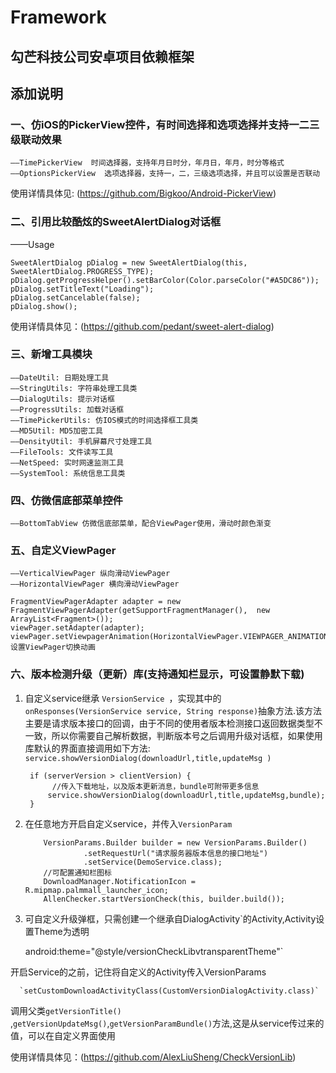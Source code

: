 # Framework


## 勾芒科技公司安卓项目依赖框架

## 添加说明





### 一、仿iOS的PickerView控件，有时间选择和选项选择并支持一二三级联动效果

    ——TimePickerView  时间选择器，支持年月日时分，年月日，年月，时分等格式
    ——OptionsPickerView  选项选择器，支持一，二，三级选项选择，并且可以设置是否联动

使用详情具体见: (https://github.com/Bigkoo/Android-PickerView)



### 二、引用比较酷炫的SweetAlertDialog对话框

——Usage

    SweetAlertDialog pDialog = new SweetAlertDialog(this, SweetAlertDialog.PROGRESS_TYPE);
    pDialog.getProgressHelper().setBarColor(Color.parseColor("#A5DC86"));
    pDialog.setTitleText("Loading");
    pDialog.setCancelable(false);
    pDialog.show();

使用详情具体见：(https://github.com/pedant/sweet-alert-dialog)



### 三、新增工具模块

    ——DateUtil: 日期处理工具
    ——StringUtils: 字符串处理工具类
    ——DialogUtils: 提示对话框
    ——ProgressUtils: 加载对话框
    ——TimePickerUtils: 仿IOS模式的时间选择框工具类
    ——MD5Util: MD5加密工具
    ——DensityUtil: 手机屏幕尺寸处理工具
    ——FileTools: 文件读写工具
    ——NetSpeed: 实时网速监测工具
    ——SystemTool: 系统信息工具类



### 四、仿微信底部菜单控件

    ——BottomTabView 仿微信底部菜单，配合ViewPager使用，滑动时颜色渐变



### 五、自定义ViewPager

    ——VerticalViewPager 纵向滑动ViewPager
    ——HorizontalViewPager 横向滑动ViewPager

    FragmentViewPagerAdapter adapter = new FragmentViewPagerAdapter(getSupportFragmentManager(),  new ArrayList<Fragment>());
    viewPager.setAdapter(adapter);
    viewPager.setViewpagerAnimation(HorizontalViewPager.VIEWPAGER_ANIMATION_ZOOMOUT);//设置ViewPager切换动画



### 六、版本检测升级（更新）库(支持通知栏显示，可设置静默下载)

1. 自定义service继承 `VersionService `，实现其中的 `onResponses(VersionService service, String response)`抽象方法.该方法主要是请求版本接口的回调，由于不同的使用者版本检测接口返回数据类型不一致，所以你需要自己解析数据，判断版本号之后调用升级对话框，如果使用库默认的界面直接调用如下方法: `service.showVersionDialog(downloadUrl,title,updateMsg )`

        if (serverVersion > clientVersion) {
    	     //传入下载地址，以及版本更新消息，bundle可附带更多信息
    	    service.showVersionDialog(downloadUrl,title,updateMsg,bundle);
        }

2. 在任意地方开启自定义service，并传入`VersionParam`

    ```
        VersionParams.Builder builder = new VersionParams.Builder()
                 .setRequestUrl("请求服务器版本信息的接口地址")
                 .setService(DemoService.class);
        //可配置通知栏图标
        DownloadManager.NotificationIcon = R.mipmap.palmmall_launcher_icon;
        AllenChecker.startVersionCheck(this, builder.build());
    ```

3. 可自定义升级弹框，只需创建一个继承自DialogActivity`的Activity,Activity设置Theme为透明

     android:theme="@style/versionCheckLibvtransparentTheme"`

开启Service的之前，记住将自定义的Activity传入VersionParams

      `setCustomDownloadActivityClass(CustomVersionDialogActivity.class)`

调用父类`getVersionTitle()` ,`getVersionUpdateMsg()`,`getVersionParamBundle()`方法,这是从service传过来的值，可以在自定义界面使用

使用详情具体见：(https://github.com/AlexLiuSheng/CheckVersionLib)
